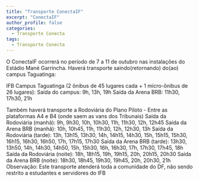 ```yaml
---
title: "Transporte ConectaIF"
excerpt: "ConectaIF"
author_profile: false
categories:
  - Transporte Conecta
tags:
  - Transporte Conecta
---
```

O ConectaIF ocorrerá no período de 7 a 11 de outubro nas instalações do Estádio Mané Garrincha.
Haverá transporte saindo(retornando) do(ao) campus Taguatinga:

IFB Campus Taguatinga (2 ônibus de 45 lugares cada + 1 micro-ônibus de 26 lugares):
Saída do campus: 9h, 13h, 19h
Saída da Arena BRB: 11h30, 17h30, 21h

Também haverá transporte a Rodoviária do Plano Piloto - Entre as plataformas A4 e B4 (onde saem as vans dos
Tribunais)
Saída da Rodoviária (manhã): 9h, 9h30, 10h, 10h30, 11h, 11h30, 12h, 12h45
Saída da Arena BRB (manhã): 10h, 10h45, 11h, 11h30, 12h, 12h30, 13h
Saída da Rodoviária (tarde): 13h, 13h15, 13h30, 14h, 14h15, 14h30, 15h, 15h15, 15h30, 16h15, 16h30, 16h50,
17h, 17h15, 17h30
Saída da Arena BRB (tarde): 13h30, 13h50, 14h, 14h30, 14h50, 15h, 15h30, 16h, 16h30, 17h, 17h30, 17h45,
18h
Saída da Rodoviária (noite): 18h, 18h15, 19h, 19h15, 20h, 20h15, 20h30
Saída da Arena BRB (noite): 18h30, 18h45, 19h30, 19h45, 20h, 20h30, 21h
Observação: Este transporte atenderá toda a comunidade do DF, não sendo restrito a estudantes e servidores
do IFB
